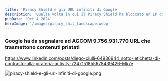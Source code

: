 ```yaml
---
title: 'Piracy Shield e gli URL infiniti di Google'
description: 'Quella volta in cui il Piracy Shield ha bloccato un IP di Cloudflare'
pubDate: 'Oct 4 2024'
heroImage: '/images/piracy_shit_landscape.webp'
---
```


### Google ha da segnalare ad AGCOM 9.756.931.770 URL che trasmettono contenuti priatati


https://www.linkedin.com/posts/diego-ciulli-64936944_sotto-letichetta-di-contrasto-alla-pirateria-activity-7247151855678439426-Mk7e

![piracy-shield-e-gli-url-infiniti-di-google.png](/images/piracy-shield-e-gli-url-infiniti-di-google.png)